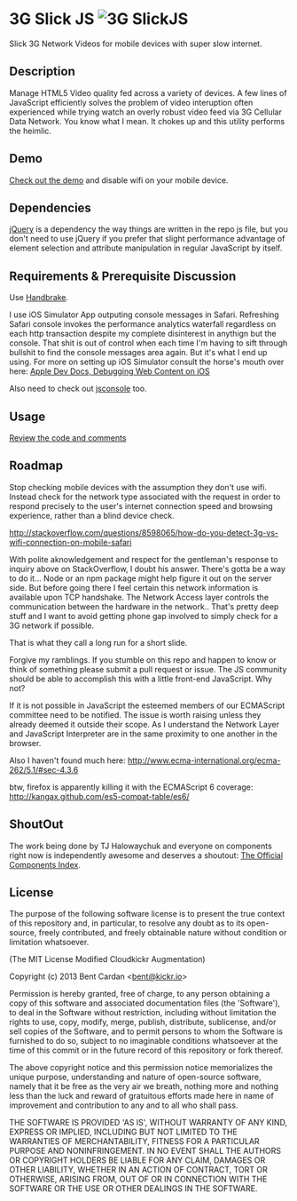 # 3G Slick JS ![3G SlickJS](http://s3.amazonaws.com/mynodebucket/assets/images/slicklogo.png)

Slick 3G Network Videos for mobile devices with super slow internet.

## Description

Manage HTML5 Video quality fed across a variety of devices. A few lines of JavaScript efficiently solves the problem of video interuption often experienced while trying watch an overly robust video feed via 3G Cellular Data Network. You know what I mean. It chokes up and this utility performs the heimlic. 

## Demo

[Check out the demo](http://video.kickr.io) and disable wifi on your mobile device.

## Dependencies

[jQuery](http://ajax.googleapis.com/ajax/libs/jquery/1.8.3/jquery.min.js) is a dependency the way things are written in the repo js file, but you don't need to use jQuery if you prefer that slight performance advantage of element selection and attribute manipulation in regular JavaScript by itself.

## Requirements & Prerequisite Discussion

Use [Handbrake](http://handbrake.fr/downloads.php).

I use iOS Simulator App outputing console messages in Safari. Refreshing Safari console invokes the performance analytics waterfall regardless on each http transaction despite my complete disinterest in anythign but the console. That shit is out of control when each time I'm having to sift through bullshit to find the console messages area again. But it's what I end up using. For more on setting up iOS Simulator consult the horse's mouth over here: [Apple Dev Docs, Debugging Web Content on iOS](http://goo.gl/8A7BN)

Also need to check out [jsconsole](http://jsconsole.com/remote-debugging.html) too.

## Usage

[Review the code and comments](http://github.com/bcardan/3gslick.js/blob/master/3gslick.js)

## Roadmap 

Stop checking mobile devices with the assumption they don't use wifi. Instead check for the network type associated with the request in order to respond precisely to the user's internet connection speed and browsing experience, rather than a blind device check. 

http://stackoverflow.com/questions/8598065/how-do-you-detect-3g-vs-wifi-connection-on-mobile-safari

With polite aknowledgement and respect for the gentleman's response to inquiry above on StackOverflow, I doubt his answer. There's gotta be a way to do it... Node or an npm package might help figure it out on the server side. But before going there I feel certain this network information is available upon TCP handshake. The Network Access layer controls the communication between the hardware in the network.. That's pretty deep stuff and I want to avoid getting phone gap involved to simply check for a 3G network if possible. 

That is what they call a long run for a short slide. 

Forgive my ramblings. If you stumble on this repo and happen to know or think of something please submit a pull request or issue. The JS community should be able to accomplish this with a little front-end JavaScript. Why not? 

If it is not possible in JavaScript the esteemed members of our ECMAScript committee need to be notified. The issue is worth raising unless they already deemed it outside their scope. As I understand the Network Layer and JavaScript Interpreter are in the same proximity to one another in the browser. 

Also I haven't found much here: http://www.ecma-international.org/ecma-262/5.1/#sec-4.3.6

btw, firefox is apparently killing it with the ECMAScript 6 coverage: http://kangax.github.com/es5-compat-table/es6/

## ShoutOut
The work being done by TJ Halowaychuk and everyone on components right now is independently awesome and deserves a shoutout: [The Official Components Index](https://github.com/component/component/wiki/Components).

## License 

The purpose of the following software license is to present the true context of this repository and, in particular, to resolve any doubt as to its open-source, freely contributed, and freely obtainable nature without condition or limitation whatsoever.

(The MIT License Modified Cloudkickr Augmentation)

Copyright (c) 2013 Bent Cardan &lt;bent@kickr.io&gt;

Permission is hereby granted, free of charge, to any person obtaining
a copy of this software and associated documentation files (the
'Software'), to deal in the Software without restriction, including
without limitation the rights to use, copy, modify, merge, publish,
distribute, sublicense, and/or sell copies of the Software, and to
permit persons to whom the Software is furnished to do so, subject to
no imaginable conditions whatsoever at the time of this commit or in the future record of this repository or fork thereof.

The above copyright notice and this permission notice memorializes the unique purpose, understanding and nature of open-source software, namely that it be free as the very air we breath, nothing more and nothing less than the luck and reward of gratuitous efforts made here in name of improvement and contribution to any and to all who shall pass.

THE SOFTWARE IS PROVIDED 'AS IS', WITHOUT WARRANTY OF ANY KIND,
EXPRESS OR IMPLIED, INCLUDING BUT NOT LIMITED TO THE WARRANTIES OF
MERCHANTABILITY, FITNESS FOR A PARTICULAR PURPOSE AND NONINFRINGEMENT.
IN NO EVENT SHALL THE AUTHORS OR COPYRIGHT HOLDERS BE LIABLE FOR ANY
CLAIM, DAMAGES OR OTHER LIABILITY, WHETHER IN AN ACTION OF CONTRACT,
TORT OR OTHERWISE, ARISING FROM, OUT OF OR IN CONNECTION WITH THE
SOFTWARE OR THE USE OR OTHER DEALINGS IN THE SOFTWARE.
